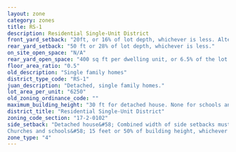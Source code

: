 ```yaml
---
layout: zone
category: zones
title: RS-1
description: Residential Single-Unit District
front_yard_setback: "20ft, or 16% of lot depth, whichever is less. Alternatively, setback can be the average front yard depth of nearest 2 lots."
rear_yard_setback: "50 ft or 28% of lot depth, whichever is less."
on_site_open_space: "N/A"
rear_yard_open_space: "400 sq ft per dwelling unit, or 6.5% of the lot area, which ever is greater."
floor_area_ratio: "0.5"
old_description: "Single family homes"
district_type_code: "RS-1"
juan_description: "Detached, single family homes."
lot_area_per_unit: "6250"
old_zoning_ordinance_code: ""
maximum_building_height: "30 ft for detached house. None for schools and churches."
district_title: "Residential Single-Unit District"
zoning_code_section: "17-2-0102"
side_setback: "Detached house&#58; Combined width of side setbacks must equal 30% of lot width, with neither setback less than 5 feet or 10% of lot width (whichever is greater.)
Churches and schools&#58; 15 feet or 50% of building height, whichever is greater."
zone_type: "4"
---
```

